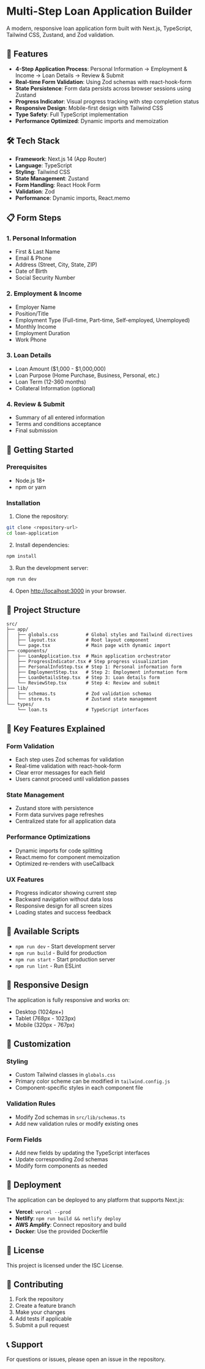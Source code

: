 # Multi-Step Loan Application Builder

A modern, responsive loan application form built with Next.js, TypeScript, Tailwind CSS, Zustand, and Zod validation.

## 🚀 Features

- **4-Step Application Process**: Personal Information → Employment & Income → Loan Details → Review & Submit
- **Real-time Form Validation**: Using Zod schemas with react-hook-form
- **State Persistence**: Form data persists across browser sessions using Zustand
- **Progress Indicator**: Visual progress tracking with step completion status
- **Responsive Design**: Mobile-first design with Tailwind CSS
- **Type Safety**: Full TypeScript implementation
- **Performance Optimized**: Dynamic imports and memoization

## 🛠️ Tech Stack

- **Framework**: Next.js 14 (App Router)
- **Language**: TypeScript
- **Styling**: Tailwind CSS
- **State Management**: Zustand
- **Form Handling**: React Hook Form
- **Validation**: Zod
- **Performance**: Dynamic imports, React.memo

## 📋 Form Steps

### 1. Personal Information
- First & Last Name
- Email & Phone
- Address (Street, City, State, ZIP)
- Date of Birth
- Social Security Number

### 2. Employment & Income
- Employer Name
- Position/Title
- Employment Type (Full-time, Part-time, Self-employed, Unemployed)
- Monthly Income
- Employment Duration
- Work Phone

### 3. Loan Details
- Loan Amount ($1,000 - $1,000,000)
- Loan Purpose (Home Purchase, Business, Personal, etc.)
- Loan Term (12-360 months)
- Collateral Information (optional)

### 4. Review & Submit
- Summary of all entered information
- Terms and conditions acceptance
- Final submission

## 🚀 Getting Started

### Prerequisites
- Node.js 18+ 
- npm or yarn

### Installation

1. Clone the repository:
```bash
git clone <repository-url>
cd loan-application
```

2. Install dependencies:
```bash
npm install
```

3. Run the development server:
```bash
npm run dev
```

4. Open [http://localhost:3000](http://localhost:3000) in your browser.

## 📁 Project Structure

```
src/
├── app/
│   ├── globals.css          # Global styles and Tailwind directives
│   ├── layout.tsx           # Root layout component
│   └── page.tsx             # Main page with dynamic import
├── components/
│   ├── LoanApplication.tsx  # Main application orchestrator
│   ├── ProgressIndicator.tsx # Step progress visualization
│   ├── PersonalInfoStep.tsx # Step 1: Personal information form
│   ├── EmploymentStep.tsx   # Step 2: Employment information form
│   ├── LoanDetailsStep.tsx  # Step 3: Loan details form
│   └── ReviewStep.tsx       # Step 4: Review and submit
├── lib/
│   ├── schemas.ts           # Zod validation schemas
│   └── store.ts             # Zustand state management
└── types/
    └── loan.ts              # TypeScript interfaces
```

## 🎯 Key Features Explained

### Form Validation
- Each step uses Zod schemas for validation
- Real-time validation with react-hook-form
- Clear error messages for each field
- Users cannot proceed until validation passes

### State Management
- Zustand store with persistence
- Form data survives page refreshes
- Centralized state for all application data

### Performance Optimizations
- Dynamic imports for code splitting
- React.memo for component memoization
- Optimized re-renders with useCallback

### UX Features
- Progress indicator showing current step
- Backward navigation without data loss
- Responsive design for all screen sizes
- Loading states and success feedback

## 🔧 Available Scripts

- `npm run dev` - Start development server
- `npm run build` - Build for production
- `npm run start` - Start production server
- `npm run lint` - Run ESLint

## 📱 Responsive Design

The application is fully responsive and works on:
- Desktop (1024px+)
- Tablet (768px - 1023px)
- Mobile (320px - 767px)

## 🎨 Customization

### Styling
- Custom Tailwind classes in `globals.css`
- Primary color scheme can be modified in `tailwind.config.js`
- Component-specific styles in each component file

### Validation Rules
- Modify Zod schemas in `src/lib/schemas.ts`
- Add new validation rules or modify existing ones

### Form Fields
- Add new fields by updating the TypeScript interfaces
- Update corresponding Zod schemas
- Modify form components as needed

## 🚀 Deployment

The application can be deployed to any platform that supports Next.js:

- **Vercel**: `vercel --prod`
- **Netlify**: `npm run build && netlify deploy`
- **AWS Amplify**: Connect repository and build
- **Docker**: Use the provided Dockerfile

## 📄 License

This project is licensed under the ISC License.

## 🤝 Contributing

1. Fork the repository
2. Create a feature branch
3. Make your changes
4. Add tests if applicable
5. Submit a pull request

## 📞 Support

For questions or issues, please open an issue in the repository. 